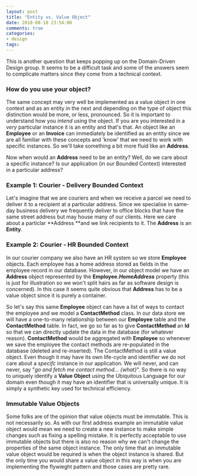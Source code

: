 ```yaml
---
layout: post
title: "Entity vs. Value Object"
date: 2010-08-18 23:54:00
comments: true
categories: 
- design
tags:
---
```


This is another question that keeps popping up on the Domain-Driven Design group. It seems to be a difficult task and some of the answers seem to complicate matters since they come from a technical context.

### How do you use your object?
The same concept may very well be implemented as a value object in one context and as an entity in the next and depending on the type of object this distinction would be more, or less, pronounced. So it is important to understand how you _intend_ using the object. If you are you interested in a _very_ particular instance it is an entity and that's that. An object like an **Employee** or an **Invoice** can immediately be identified as an entity since we are all familiar with these concepts and 'know' that we need to work with specific instances. So we'll take something a bit more fluid like an **Address**.

Now when would an **Address** need to be an entity? Well, do we care about a specific instance? Is our application (in our Bounded Context) interested in a particular address?

### Example 1: Courier - Delivery Bounded Context
Let's imagine that we are couriers and when we receive a parcel we need to deliver it to a recipient at a particular address. Since we specialise in same-day business delivery we frequently deliver to office blocks that have the same street address but may house many of our clients. Here we care about a particlar **Address **and we link recipients to it. The **Address** is an **Entity**.

### Example 2: Courier - HR Bounded Context
In our courier company we also have an HR system so we store **Employee** objects. Each employee has a home address stored as fields in the employee record in our database. However, in our object model we have an **Address** object represented by the **Employee._HomeAddress_** property (this is just for illustration so we won't split hairs as far as software design is concerned). In this case it seems quite obvious that **Address** has to be a value object since it is purely a container.

So let's say this same **Employee** object can have a list of ways to contact the employee and we model a **ContactMethod** class. In our data store we will have a one-to-many relationship between our **Employee** table and the **ContactMethod** table. In fact, we go so far as to give **ContactMethod** an **Id** so that we can directly update the data in the database (for whatever reason). **ContactMethod** would be aggregated with **Employee** so whenever we save the employee the contact methods are re-populated in the database (deleted and re-inserted). The ContactMethod is still a value object. Even though it may have its own life-cycle and identifier we do not care about a _specifc_ instance in our application. We will never, and can never, say "_go and fetch me contact method... {what}_". So there is no way to uniquely identify a **Value Object** using the Ubiquitous Language for our domain even though it may have an identifier that is universally unique. It is simply a synthetic key used for technical efficiency.

### Immutable Value Objects
Some folks are of the opinion that value objects must be immutable. This is not necessarily so. As with our first address example an immutable value object would mean we need to create a new instance to make simple changes such as fixing a spelling mistake. It is perfectly acceptable to use immutable objects but there is also no reason why we can't change the properties of the same object instance. The only time that an immutable value object would be required is when the object instance is shared. But the only time you would share a value object in this way is when you are implementing the flywieght pattern and those cases are pretty rare.




